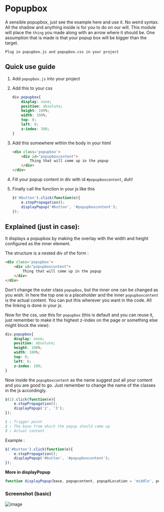 # Popupbox

A sensible popupbox, just see the example here and use it. No weird syntax. All the shadow and anything inside is for you to do on our will. This module will place the `thing` you made along with an arrow where it should be.
One assumption that is made is that your popup box will be bigger than the target.

`Plug in popupbox.js and popupbox.css in your project`

## Quick use guide
1. Add `popupbox.js` into your project
2. Add this to your css

    ```css
    div.popupbox{
        display: none;
        position: absolute;
        height: 100%;
        width: 100%;
        top: 0;
        left: 0;
        z-index: 100;
    }
    ```
3. Add this somewhere within the body in your html

    ```html
    <div class='popupbox'>
        <div id="popupboxcontent">
            Thing that will come up in the popup
        </div>
    </div>
    ```
4. Fill your popup content in div with id `#popupboxcontent`, duh!
5. Finally call the function in your js like this

    ```js
    $('#button').click(function(e){
        e.stopPropagation();
        displayPopup('#button', '#popupboxcontent');
    });
    ```

## Explained (just in case): 

It displays a popupbox by making the overlay with the width and height configured as the inner element.

The structure is a nested div of the form :

```html
<div class='popupbox'>
    <div id="popupboxcontent">
        Thing that will come up in the popup
    </div>
</div>
```
Don't change the outer class `popupbox`, but the inner one can be changed as you wish.
In here the top one is a placeholder and the inner `popupboxcontent` is the actual content.
You can put this wherever you want in the code. All the linking is done in your js.

Now for the css, use this for `popupbox` (this is default and you can reuse it, just remember to make it the highest z-index on the page or something else might block the view):
```css
div.popupbox{
    display: none;
    position: absolute;
    height: 100%;
    width: 100%;
    top: 0;
    left: 0;
    z-index: 100;
}
```

Now inside the `popupboxcontent` as the name suggest put all your content and you are good to go.
Just remember to change the name of the classes in the js accordingly.
```js
$(1).click(function(e){
    e.stopPropagation();
    displayPopup('2', '3');
});
```
```md
1 : Trigger point
2 : The base from which the popup should come up
3 : Actual content
```
Example : 
```js
$('#button').click(function(e){
    e.stopPropagation();
    displayPopup('#button', '#popupboxcontent');
});
```
**More in displayPopup**
```js
function displayPopup(base, popupcontent, popupXLocation = 'middle', popupYLocation = 'below', arrowColor ='white', arrowSize = '7')
```

### Screenshot (basic)
![image](http://i.imgur.com/cAdGrke.png)
